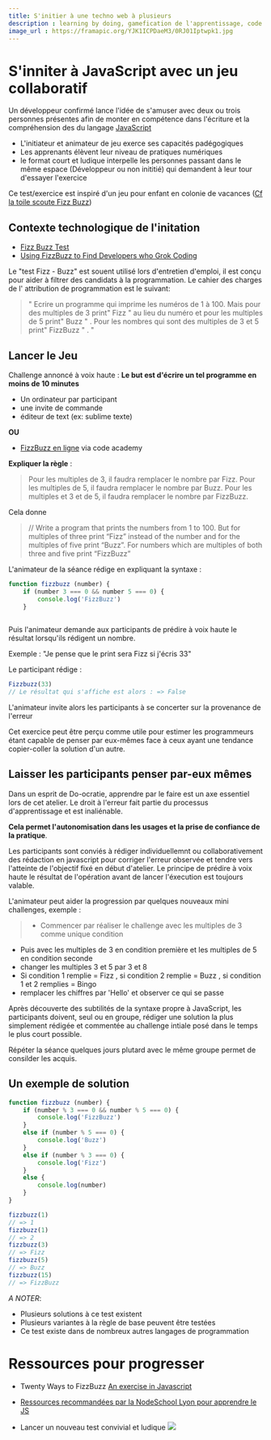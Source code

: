 ```yaml
---
title: S'initier à une techno web à plusieurs
description : learning by doing, gamefication de l'apprentissage, code
image_url : https://framapic.org/YJK1ICPDaeM3/0RJ01Iptwpk1.jpg
---
```


# S'inniter à JavaScript avec un jeu collaboratif

Un développeur confirmé lance l'idée de s'amuser avec deux ou trois personnes présentes afin de monter en compétence dans l'écriture et la compréhension des du langage [JavaScript](https://fr.wikipedia.org/wiki/JavaScript)

* L'initiateur et animateur de jeu exerce ses capacités padégogiques
* Les apprenants élèvent leur niveau de pratiques numériques
* le format court et ludique interpelle les personnes passant dans le même espace (Développeur ou non inititié) qui demandent à leur tour d'essayer l'exercice

Ce test/exercice est inspiré d'un jeu pour enfant en colonie de vacances ([Cf la toile scoute Fizz Buzz](https://www.latoilescoute.net/fizz-buzz))

## Contexte technologique de l'initation

* [Fizz Buzz Test](http://c2.com/cgi/wiki?FizzBuzzTest) 
* [Using FizzBuzz to Find Developers who Grok Coding](https://imranontech.com/2007/01/24/using-fizzbuzz-to-find-developers-who-grok-coding/)

Le "test Fizz - Buzz" est souent utilisé lors d'entretien d'emploi, il est conçu pour aider à filtrer des candidats à la programmation. Le cahier des charges de l' attribution de programmation est le suivant:

> " Ecrire un programme qui imprime les numéros de 1 à 100. Mais pour des multiples de 3 print" Fizz " au lieu du numéro et pour les multiples de 5 print" Buzz " . Pour les nombres qui sont des multiples de 3 et 5 print" FizzBuzz " . "

## Lancer le Jeu

Challenge annoncé à voix haute : **Le but est d'écrire un tel programme en moins de 10 minutes**

* Un ordinateur par participant
 *  une invite de commande
 *  éditeur de text (ex: sublime texte)

**OU**

* [FizzBuzz en ligne](https://www.codecademy.com/courses/fizzbuzz/0/1) via code academy

**Expliquer la règle** :

> Pour les multiples de 3, il faudra remplacer le nombre par Fizz.
Pour les multiples de 5, il faudra remplacer le nombre par Buzz.
Pour les multiples et 3 et de 5, il faudra remplacer le nombre par FizzBuzz.

Cela donne

> // Write a program that prints the numbers from 1 to 100. But for multiples of three print “Fizz” instead of the number and for the multiples of five print “Buzz”. For numbers which are multiples of both three and five print “FizzBuzz”

L'animateur de la séance rédige en expliquant la syntaxe :

```js
function fizzbuzz (number) {
    if (number 3 === 0 && number 5 === 0) {
        console.log('FizzBuzz')
    }
    
```

Puis l'animateur demande aux participants de prédire à voix haute le résultat lorsqu'ils rédigent un nombre.

Exemple : "Je pense que le print sera Fizz si j'écris 33"

Le participant rédige :

```js
Fizzbuzz(33)
// Le résultat qui s'affiche est alors : => False
```

L'animateur invite alors les participants à se concerter sur la provenance de l'erreur

Cet exercice peut être perçu comme utile pour estimer les programmeurs étant capable de penser par eux-mêmes face à ceux ayant une tendance copier-coller la solution d'un autre.

## Laisser les participants penser par-eux mêmes

Dans un esprit de Do-ocratie, apprendre par le faire est un axe essentiel lors de cet atelier. Le droit à l'erreur fait partie du processus d'apprentissage et est inaliénable.

**Cela permet l'autonomisation dans les usages et la prise de confiance de la pratique**.

Les participants sont conviés à rédiger individuellemnt ou collaborativement des rédaction en javascript pour corriger l'erreur observée et tendre vers l'atteinte de l'objectif fixé en début d'atelier. Le principe de prédire à voix haute le résultat de l'opération avant de lancer l'éxecution est toujours valable. 

L'animateur peut aider la progression par quelques nouveaux mini challenges, exemple :

>* Commencer par réaliser le challenge avec les multiples de 3 comme unique condition
* Puis avec les multiples de 3 en condition première et les multiples de 5 en condition seconde
* changer les multiples 3 et 5 par 3 et 8
* Si condition 1 remplie  = Fizz , si condition 2 remplie = Buzz , si condition 1 et 2 remplies = Bingo
* remplacer les chiffres par 'Hello' et observer ce qui se passe

Après découverte des subtilités de la syntaxe propre à JavaScript, les participants doivent, seul ou en groupe, rédiger une solution la plus simplement rédigée et commentée au challenge intiale posé dans le temps le plus court possible.

Répéter la séance quelques jours plutard avec le même groupe permet de consilder les acquis.

## Un exemple de solution

```js
function fizzbuzz (number) {
    if (number % 3 === 0 && number % 5 === 0) {
        console.log('FizzBuzz')
    }
    else if (number % 5 === 0) {
        console.log('Buzz')
    }
    else if (number % 3 === 0) {
        console.log('Fizz')
    }
    else {
        console.log(number)
    }
}

fizzbuzz(1)
// => 1
fizzbuzz(1)
// => 2
fizzbuzz(3)
// => Fizz
fizzbuzz(5)
// => Buzz
fizzbuzz(15)
// => FizzBuzz
```

_A NOTER_:

* Plusieurs solutions à ce test existent
* Plusieurs variantes à la règle de base peuvent être testées
* Ce test existe dans de nombreux autres langages de programmation

# Ressources pour progresser

*  Twenty Ways to FizzBuzz
[An exercise in Javascript](http://ditam.github.io/posts/fizzbuzz/)

* [Ressources recommandées par la NodeSchool Lyon pour apprendre le JS](https://github.com/nodeschool/lyon/blob/master/learnjavascript.md)

* Lancer un nouveau test convivial et ludique 
![](https://framapic.org/i7ij85Nl24K3/etPtbrfu3xgf)
